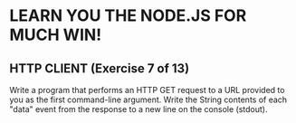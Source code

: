 # LEARN YOU THE NODE.JS FOR MUCH WIN!

 ## HTTP CLIENT (Exercise 7 of 13)

  Write a program that performs an HTTP GET request to a URL provided to you
  as the first command-line argument. Write the String contents of each
  "data" event from the response to a new line on the console (stdout).